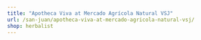 ```yaml
---
title: "Apotheca Viva at Mercado Agrícola Natural VSJ"
url: /san-juan/apotheca-viva-at-mercado-agricola-natural-vsj/
shop: herbalist
---
```

